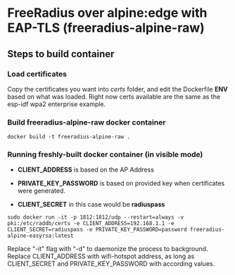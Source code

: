 # FreeRadius over alpine:edge with EAP-TLS (freeradius-alpine-raw)

## Steps to build container

### Load certificates
Copy the certificates you want into *certs* folder, and edit the Dockerfile **ENV** based on what was loaded. Right now certs available are the same as the esp-idf wpa2 enterprise example.

### Build freeradius-alpine-raw docker container
```
docker build -t freeradius-alpine-raw .
```
### Running freshly-built docker container (in visible mode)

* **CLIENT_ADDRESS** is based on the AP Address
* **PRIVATE_KEY_PASSWORD** is based on provided key when certificates were generated.

* **CLIENT_SECRET** in this case would be **radiuspass**
```
sudo docker run -it -p 1812:1812/udp --restart=always -v pki:/etc/raddb/certs -e CLIENT_ADDRESS=192.168.1.1 -e CLIENT_SECRET=radiuspass -e PRIVATE_KEY_PASSWORD=password freeradius-alpine-easyrsa:latest
```

Replace "-it" flag with "-d" to daemonize the process to background.
Replace CLIENT_ADDRESS with wifi-hotspot address, as long as CLIENT_SECRET and PRIVATE_KEY_PASSWORD with according values.